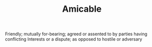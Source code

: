---
title: Amicable
letter: A
permalink: "/definitions/amicable.html"
body: Friendly; mutually for-bearing; agreed or assented to by parties having conflicting
  Interests or a dispute; as opposed to hostile or adversary
published_at: '2018-07-07'
source: Black's Law Dictionary
layout: post
---